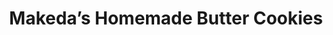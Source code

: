 ---
title: "Makeda’s Homemade Butter Cookies"
url: /memphis/makedas-homemade-butter-cookies/
shop: pastry
---